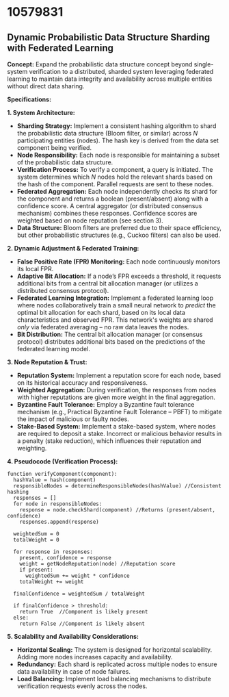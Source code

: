 # 10579831

## Dynamic Probabilistic Data Structure Sharding with Federated Learning

**Concept:** Expand the probabilistic data structure concept beyond single-system verification to a distributed, sharded system leveraging federated learning to maintain data integrity and availability across multiple entities without direct data sharing.

**Specifications:**

**1. System Architecture:**

*   **Sharding Strategy:** Implement a consistent hashing algorithm to shard the probabilistic data structure (Bloom filter, or similar) across *N* participating entities (nodes). The hash key is derived from the data set component being verified.
*   **Node Responsibility:** Each node is responsible for maintaining a subset of the probabilistic data structure.
*   **Verification Process:** To verify a component, a query is initiated. The system determines which *N* nodes hold the relevant shards based on the hash of the component. Parallel requests are sent to these nodes.
*   **Federated Aggregation:** Each node independently checks its shard for the component and returns a boolean (present/absent) along with a confidence score. A central aggregator (or distributed consensus mechanism) combines these responses. Confidence scores are weighted based on node reputation (see section 3).
*   **Data Structure:** Bloom filters are preferred due to their space efficiency, but other probabilistic structures (e.g., Cuckoo filters) can also be used.

**2. Dynamic Adjustment & Federated Training:**

*   **False Positive Rate (FPR) Monitoring:** Each node continuously monitors its local FPR.
*   **Adaptive Bit Allocation:**  If a node’s FPR exceeds a threshold, it requests additional bits from a central bit allocation manager (or utilizes a distributed consensus protocol).
*   **Federated Learning Integration:** Implement a federated learning loop where nodes collaboratively train a small neural network to *predict* the optimal bit allocation for each shard, based on its local data characteristics and observed FPR.  This network's weights are shared *only* via federated averaging – no raw data leaves the nodes.
*   **Bit Distribution:** The central bit allocation manager (or consensus protocol) distributes additional bits based on the predictions of the federated learning model.

**3. Node Reputation & Trust:**

*   **Reputation System:** Implement a reputation score for each node, based on its historical accuracy and responsiveness.
*   **Weighted Aggregation:** During verification, the responses from nodes with higher reputations are given more weight in the final aggregation.
*   **Byzantine Fault Tolerance:** Employ a Byzantine fault tolerance mechanism (e.g., Practical Byzantine Fault Tolerance – PBFT) to mitigate the impact of malicious or faulty nodes.
*   **Stake-Based System:** Implement a stake-based system, where nodes are required to deposit a stake.  Incorrect or malicious behavior results in a penalty (stake reduction), which influences their reputation and weighting.

**4. Pseudocode (Verification Process):**

```pseudocode
function verifyComponent(component):
  hashValue = hash(component)
  responsibleNodes = determineResponsibleNodes(hashValue) //Consistent hashing
  responses = []
  for node in responsibleNodes:
    response = node.checkShard(component) //Returns (present/absent, confidence)
    responses.append(response)

  weightedSum = 0
  totalWeight = 0

  for response in responses:
    present, confidence = response
    weight = getNodeReputation(node) //Reputation score
    if present:
      weightedSum += weight * confidence
    totalWeight += weight

  finalConfidence = weightedSum / totalWeight

  if finalConfidence > threshold:
    return True  //Component is likely present
  else:
    return False //Component is likely absent
```

**5. Scalability and Availability Considerations:**

*   **Horizontal Scaling:** The system is designed for horizontal scalability.  Adding more nodes increases capacity and availability.
*   **Redundancy:** Each shard is replicated across multiple nodes to ensure data availability in case of node failures.
*   **Load Balancing:** Implement load balancing mechanisms to distribute verification requests evenly across the nodes.